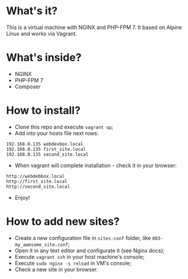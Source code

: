# What's it?
This is a virtual machine with NGINX and PHP-FPM 7. It based on Alpine Linux and works via Vagrant.

# What's inside?
* NGINX
* PHP-FPM 7
* Composer

# How to install?
* Clone this repo and execute ```vagrant up```;
* Add into your hosts file next rows:
```
192.168.0.135 webdevbox.local
192.168.0.135 first_site.local
192.168.0.135 second_site.local
```
* When vagrant will complete installation - check it in your browser:
```
http://webdebbox.local
http://first_site.local
http://second_site.local
```
* Enjoy!

# How to add new sites?
* Create a new configuration file in ```sites-conf``` folder, like ```003-my_awesome_site.conf```;
* Open it in any text editor and configurate it (see Nginx docs);
* Execute ```vagrant ssh``` in your host machine's console;
* Execute ```sudo nginx -s reload``` in VM's console;
* Check a new site in your browser. 
